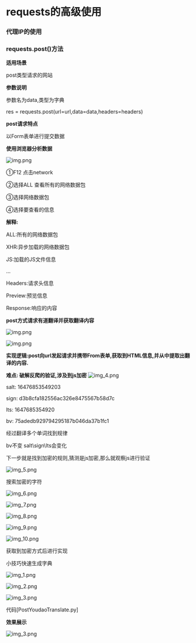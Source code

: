 # requests的高级使用

### 代理IP的使用


### requests.post()方法

**适用场景**

post类型请求的网站

**参数说明**

参数名为data,类型为字典

res = requests.post(url=url,data=data,headers=headers)

**post请求特点**

以Form表单进行提交数据


**使用浏览器分析数据**

![img.png](../Image/使用浏览器分析数据.png)


①F12 点击network

②选择ALL 查看所有的网络数据包

③选择网络数据包

④选择要查看的信息

**解释:**

ALL:所有的网络数据包

XHR:异步加载的网络数据包

JS:加载的JS文件信息

...

Headers:请求头信息

Preview:预览信息

Response:响应的内容

**post方式请求有道翻译并获取翻译内容**

![img.png](../Image/post有道翻译.png)

![img.png](../Image/post有道翻译From表单.png)

**实现逻辑:post向url发起请求并携带From表单,获取到HTML信息,并从中提取出翻译的内容.**

**难点: 破解反爬的验证,涉及到js加密**
![img_4.png](../Image/img_4.png)

salt: 16476853549203

sign: d3b8cfa182556ac326e8475567b58d7c

lts: 1647685354920

bv: 75adedb929794295187b046da37b1fc1

经过翻译多个单词找到规律

bv不变 salt\sign\lts会变化

下一步就是找到加密的规则,猜测是js加密,那么就观察js进行验证

![img_5.png](../Image/img_5.png)

搜索加密的字符

![img_6.png](../Image/img_6.png)

![img_7.png](../Image/img_7.png)

![img_8.png](../Image/img_8.png)

![img_9.png](../Image/img_9.png)

![img_10.png](../Image/img_10.png)

获取到加密方式后进行实现


小技巧快速生成字典

![img_1.png](../Image/img_1.png)

![img_2.png](../Image/img_2.png)

![img_3.png](../Image/img_3.png)


代码[PostYoudaoTranslate.py]

**效果展示**

![img_3.png](../Image/img_11.png)





